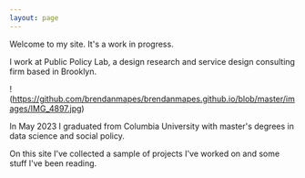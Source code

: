 ```yaml
---
layout: page
---
```


Welcome to my site. It's a work in progress. 

I work at Public Policy Lab, a design research and service design consulting firm based in Brooklyn. 

!(https://github.com/brendanmapes/brendanmapes.github.io/blob/master/images/IMG_4897.jpg)


In May 2023 I graduated from Columbia University with master's degrees in data science and social policy. 

On this site I've collected a sample of projects I've worked on and some stuff I've been reading. 

